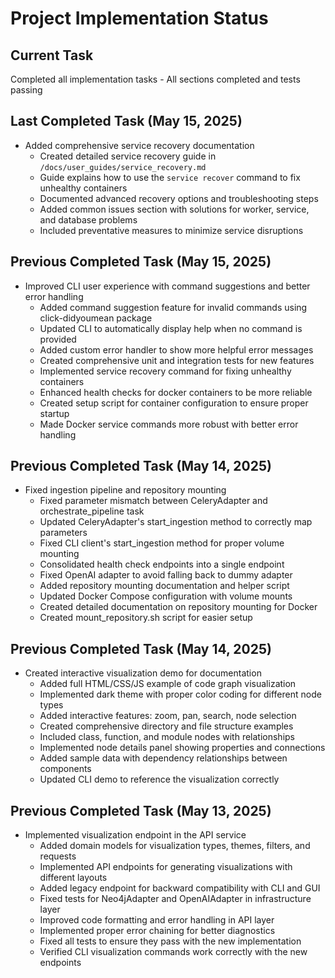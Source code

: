 # Project Implementation Status

## Current Task
Completed all implementation tasks - All sections completed and tests passing

## Last Completed Task (May 15, 2025)
- Added comprehensive service recovery documentation
  - Created detailed service recovery guide in `/docs/user_guides/service_recovery.md`
  - Guide explains how to use the `service recover` command to fix unhealthy containers
  - Documented advanced recovery options and troubleshooting steps
  - Added common issues section with solutions for worker, service, and database problems
  - Included preventative measures to minimize service disruptions

## Previous Completed Task (May 15, 2025)
- Improved CLI user experience with command suggestions and better error handling
  - Added command suggestion feature for invalid commands using click-didyoumean package
  - Updated CLI to automatically display help when no command is provided
  - Added custom error handler to show more helpful error messages
  - Created comprehensive unit and integration tests for new features
  - Implemented service recovery command for fixing unhealthy containers
  - Enhanced health checks for docker containers to be more reliable
  - Created setup script for container configuration to ensure proper startup
  - Made Docker service commands more robust with better error handling

## Previous Completed Task (May 14, 2025)
- Fixed ingestion pipeline and repository mounting
  - Fixed parameter mismatch between CeleryAdapter and orchestrate_pipeline task
  - Updated CeleryAdapter's start_ingestion method to correctly map parameters
  - Fixed CLI client's start_ingestion method for proper volume mounting
  - Consolidated health check endpoints into a single endpoint
  - Fixed OpenAI adapter to avoid falling back to dummy adapter
  - Added repository mounting documentation and helper script
  - Updated Docker Compose configuration with volume mounts
  - Created detailed documentation on repository mounting for Docker
  - Created mount_repository.sh script for easier setup

## Previous Completed Task (May 14, 2025)
- Created interactive visualization demo for documentation
  - Added full HTML/CSS/JS example of code graph visualization
  - Implemented dark theme with proper color coding for different node types
  - Added interactive features: zoom, pan, search, node selection
  - Created comprehensive directory and file structure examples
  - Included class, function, and module nodes with relationships
  - Implemented node details panel showing properties and connections
  - Added sample data with dependency relationships between components
  - Updated CLI demo to reference the visualization correctly

## Previous Completed Task (May 13, 2025)
- Implemented visualization endpoint in the API service
  - Added domain models for visualization types, themes, filters, and requests
  - Implemented API endpoints for generating visualizations with different layouts
  - Added legacy endpoint for backward compatibility with CLI and GUI
  - Fixed tests for Neo4jAdapter and OpenAIAdapter in infrastructure layer
  - Improved code formatting and error handling in API layer
  - Implemented proper error chaining for better diagnostics
  - Fixed all tests to ensure they pass with the new implementation
  - Verified CLI visualization commands work correctly with the new endpoints